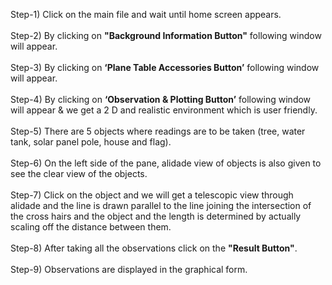 
Step-1) Click on the main file and wait until home screen appears.<br><br>
Step-2) By clicking on <b>"Background Information Button"</b> following window will appear.<br><br>
Step-3) By clicking on <b>‘Plane Table Accessories Button’</b> following window will appear.<br><br>
Step-4) By clicking on <b>‘Observation & Plotting Button’</b> following window will appear & we get a 2 D and realistic environment which is user friendly.<br><br>
Step-5) There are 5 objects where readings are to be taken (tree, water tank, solar panel pole, house and flag).<br><br>
Step-6) On the left side of the pane, alidade view of objects is also given to see the clear view of the objects.<br><br>
Step-7) Click on the object and we will get a telescopic view through alidade and the line is drawn parallel to the line joining the intersection of the cross hairs and the object and the length is determined by actually scaling off the distance between them. <br><br>
Step-8) After taking all the observations click on the <b>"Result Button"</b>.<br><br>
Step-9) Observations are displayed in the graphical form.<br><br>
